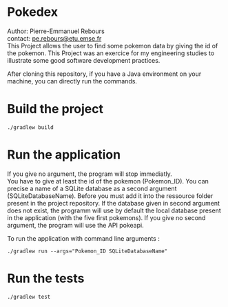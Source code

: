 # Pokedex

Author: Pierre-Emmanuel Rebours  
contact: pe.rebours@etu.emse.fr  
This Project allows the user to find some pokemon data by giving the id of the pokemon.
This Project was an exercice for my engineering studies to illustrate some good software development practices.

After cloning this repository, if you have a Java environment on your machine, you can directly run the commands.


# Build the project

```
./gradlew build
```



# Run the application

If you give no argument, the program will stop immediatly.  
You have to give at least the id of the pokemon (Pokemon_ID).
You can precise a name of a SQLite database as a second argument (SQLiteDatabaseName).
Before you must add it into the ressource folder present in the project repository.
If the database given in second argument does not exist, the programm will use by default the local database present in the application (with the five first pokemons).
If you give no second argument, the program will use the API pokeapi.  

To run the application with command line arguments :

```
./gradlew run --args="Pokemon_ID SQLiteDatabaseName"
```


# Run the tests

```
./gradlew test
```
